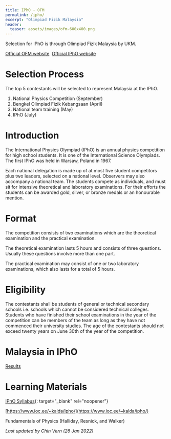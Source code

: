 ```yaml
---
title: IPhO - OFM
permalink: /ipho/
excerpt: "Olimpiad Fizik Malaysia"
header:
  teaser: assets/images/ofm-600x400.png
---
```


Selection for IPhO is through Olimpiad Fizik Malaysia by UKM.

[Official OFM website](http://www.ukm.my/ipho/)&nbsp;&nbsp;[Official IPhO website](https://www.ipho-new.org/)

# Selection Process

The top 5 contestants will be selected to represent Malaysia at the IPhO.

1. National Physics Competition (September)
2. Bengkel Olimpiad Fizik Kebangsaan (April)
3. National team training (May)
4. IPhO (July)

# Introduction

The International Physics Olympiad (IPhO) is an annual physics competition for high school students. It is one of the International Science Olympiads. The first IPhO was held in Warsaw, Poland in 1967.

Each national delegation is made up of at most five student competitors plus two leaders, selected on a national level. Observers may also accompany a national team. The students compete as individuals, and must sit for intensive theoretical and laboratory examinations. For their efforts the students can be awarded gold, silver, or bronze medals or an honourable mention.

# Format

The competition consists of two examinations which are the theoretical examination and the practical examination.

The theoretical examination lasts 5 hours and consists of three questions. Usually these questions involve more than one part.

The practical examination may consist of one or two laboratory examinations, which also lasts for a total of 5 hours.

# Eligibility

The contestants shall be students of general or technical secondary schools i.e. schools which cannot be considered technical colleges. Students who have finished their school examinations in the year of the competition can be members of the team as long as they have not commenced their university studies. The age of the contestants should not exceed twenty years on June 30th of the year of the competition.

# Malaysia in IPhO
[Results](http://www.ukm.my/ipho/participate.htm)

# Learning Materials

[IPhO Syllabus](https://www.ipho2021.lt/uplfiles/2015-12-06%20%20Syllabus%20of%20IPhO_1.pdf){: target="_blank" rel="noopener"}

[https://www.ioc.ee/~kalda/ipho/](https://www.ioc.ee/~kalda/ipho/)

Fundamentals of Physics (Halliday, Resnick, and Walker)

*Last updated by Chin Vern (26 Jan 2022)*
